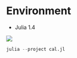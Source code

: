 # Environment
- Julia 1.4

<img src="../../screenshots/calculator.png" align="middle" />

```julia
julia --project cal.jl
```
